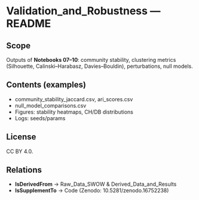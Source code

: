 # Validation_and_Robustness — README

## Scope
Outputs of **Notebooks 07–10**: community stability, clustering metrics (Silhouette, Calinski–Harabasz, Davies–Bouldin), perturbations, null models.

## Contents (examples)
- community_stability_jaccard.csv, ari_scores.csv
- null_model_comparisons.csv
- Figures: stability heatmaps, CH/DB distributions
- Logs: seeds/params

## License
CC BY 4.0.

## Relations
- **IsDerivedFrom** → Raw_Data_SWOW & Derived_Data_and_Results
- **IsSupplementTo** → Code (Zenodo: 10.5281/zenodo.16752238)